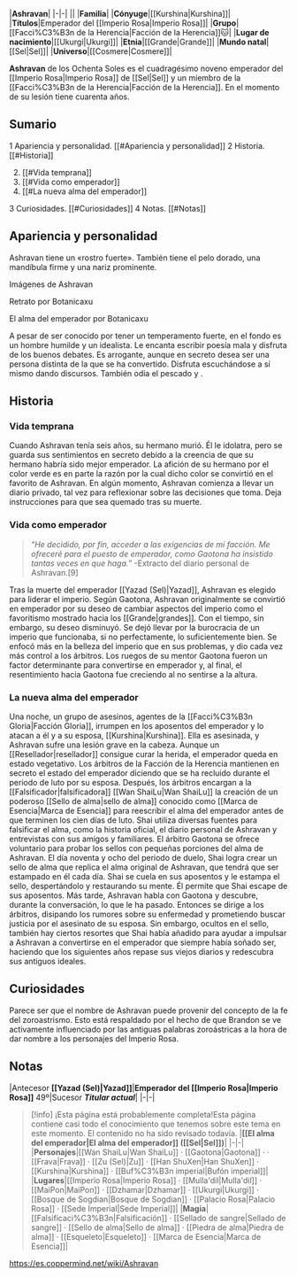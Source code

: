 

|**Ashravan**|
|-|-|
||
|**Familia**|
|**Cónyuge**|[[Kurshina\|Kurshina]]|
|**Títulos**|Emperador del [[Imperio Rosa\|Imperio Rosa]]|
|**Grupo**|[[Facci%C3%B3n de la Herencia\|Facción de la Herencia]]🐱︎|
|**Lugar de nacimiento**|[[Ukurgi\|Ukurgi]]|
|**Etnia**|[[Grande\|Grande]]|
|**Mundo natal**|[[Sel\|Sel]]|
|**Universo**|[[Cosmere\|Cosmere]]|

**Ashravan** de los Ochenta Soles es el cuadragésimo noveno emperador del [[Imperio Rosa\|Imperio Rosa]] de [[Sel\|Sel]] y un miembro de la [[Facci%C3%B3n de la Herencia\|Facción de la Herencia]]. En el momento de su lesión tiene cuarenta años.

## Sumario

1 Apariencia y personalidad. [[#Apariencia y personalidad]] 
2 Historia. [[#Historia]] 

2. [[#Vida temprana]] 
2. [[#Vida como emperador]] 
2. [[#La nueva alma del emperador]] 


3 Curiosidades. [[#Curiosidades]] 
4 Notas. [[#Notas]] 


## Apariencia y personalidad
Ashravan tiene un «rostro fuerte». También tiene el pelo dorado, una mandíbula firme y una nariz prominente.


Imágenes de Ashravan



Retrato por Botanicaxu






El alma del emperador por Botanicaxu




A pesar de ser conocido por tener un temperamento fuerte, en el fondo es un hombre humilde y un idealista. Le encanta escribir poesía mala y disfruta de los buenos debates. Es arrogante, aunque en secreto desea ser una persona distinta de la que se ha convertido. Disfruta escuchándose a sí mismo dando discursos. También odia el pescado y .

## Historia
### Vida temprana
Cuando Ashravan tenía seis años, su hermano murió. Él le idolatra, pero se guarda sus sentimientos en secreto debido a la creencia de que su hermano habría sido mejor emperador. La afición de su hermano por el color verde es en parte la razón por la cual dicho color se convirtió en el favorito de Ashravan.
En algún momento, Ashravan comienza a llevar un diario privado, tal vez para reflexionar sobre las decisiones que toma. Deja instrucciones para que sea quemado tras su muerte.

### Vida como emperador
>“*He decidido, por fin, acceder a las exigencias de mi facción. Me ofreceré para el puesto de emperador, como Gaotona ha insistido tantas veces en que haga.*”
\-Extracto del diario personal de Ashravan.[9]


Tras la muerte del emperador [[Yazad (Sel)\|Yazad]], Ashravan es elegido para liderar el imperio.
Según Gaotona, Ashravan originalmente se convirtió en emperador por su deseo de cambiar aspectos del imperio como el favoritismo mostrado hacia los [[Grande\|grandes]]. Con el tiempo, sin embargo, su deseo disminuyó. Se dejó llevar por la burocracia de un imperio que funcionaba, si no perfectamente, lo suficientemente bien. Se enfocó más en la belleza del imperio que en sus problemas, y dio cada vez más control a los árbitros.
Los ruegos de su mentor Gaotona fueron un factor determinante para convertirse en emperador y, al final, el resentimiento hacia Gaotona fue creciendo al no sentirse a la altura.

### La nueva alma del emperador
Una noche, un grupo de asesinos, agentes de la [[Facci%C3%B3n Gloria\|Facción Gloria]], irrumpen en los aposentos del emperador y lo atacan a él y a su esposa, [[Kurshina\|Kurshina]]. Ella es asesinada, y Ashravan sufre una lesión grave en la cabeza. Aunque un [[Resellador\|resellador]] consigue curar la herida, el emperador queda en estado vegetativo. Los árbitros de la Facción de la Herencia mantienen en secreto el estado del emperador diciendo que se ha recluido durante el periodo de luto por su esposa. Después, los árbitros encargan a la [[Falsificador\|falsificadora]] [[Wan ShaiLu\|Wan ShaiLu]] la creación de un poderoso [[Sello de alma\|sello de alma]] conocido como [[Marca de Esencia\|Marca de Esencia]] para reescribir el alma del emperador antes de que terminen los cien días de luto.
Shai utiliza diversas fuentes para falsificar el alma, como la historia oficial, el diario personal de Ashravan y entrevistas con sus amigos y familiares. El árbitro Gaotona se ofrece voluntario para probar los sellos con pequeñas porciones del alma de Ashravan.
El día noventa y ocho del periodo de duelo, Shai logra crear un sello de alma que replica el alma original de Ashravan, que tendrá que ser estampado en él cada día. Shai se cuela en sus aposentos y le estampa el sello, despertándolo y restaurando su mente. Él permite que Shai escape de sus aposentos. Más tarde, Ashravan habla con Gaotona y descubre, durante la conversación, lo que le ha pasado. Entonces se dirige a los árbitros, disipando los rumores sobre su enfermedad y prometiendo buscar justicia por el asesinato de su esposa. Sin embargo, ocultos en el sello, también hay ciertos resortes que Shai había añadido para ayudar a impulsar a Ashravan a convertirse en el emperador que siempre había soñado ser, haciendo que los siguientes años repase sus viejos diarios y redescubra sus antiguos ideales.

## Curiosidades
Parece ser que el nombre de Ashravan puede provenir del concepto  de la fe del zoroastrismo. Esto está respaldado por el hecho de que Brandon se ve activamente influenciado por las antiguas palabras zoroástricas a la hora de dar nombre a los personajes del Imperio Rosa.
## Notas
|Antecesor  **[[Yazad (Sel)\|Yazad]]**|**Emperador del [[Imperio Rosa\|Imperio Rosa]]**  49º|Sucesor  ***Titular actual***|
|-|-|


> [!info] ¡Esta página está probablemente completa!Esta página contiene casi todo el conocimiento que tenemos sobre este tema en este momento.
El contenido no ha sido revisado todavía.
|**[[El alma del emperador\|El alma del emperador]] ([[Sel\|Sel]])**|
|-|-|
|**Personajes**|[[Wan ShaiLu\|Wan ShaiLu]] · [[Gaotona\|Gaotona]] ·  · [[Frava\|Frava]] · [[Zu (Sel)\|Zu]] · [[Han ShuXen\|Han ShuXen]] · [[Kurshina\|Kurshina]] · [[Buf%C3%B3n imperial\|Bufón imperial]]|
|**Lugares**|[[Imperio Rosa\|Imperio Rosa]] · [[Mulla'dil\|Mulla'dil]] · [[MaiPon\|MaiPon]] · [[Dzhamar\|Dzhamar]] · [[Ukurgi\|Ukurgi]] · [[Bosque de Sogdian\|Bosque de Sogdian]] · [[Palacio Rosa\|Palacio Rosa]] · [[Sede Imperial\|Sede Imperial]]|
|**Magia**|[[Falsificaci%C3%B3n\|Falsificación]] · [[Sellado de sangre\|Sellado de sangre]] · [[Sello de alma\|Sello de alma]] · [[Piedra de alma\|Piedra de alma]] · [[Esqueleto\|Esqueleto]] · [[Marca de Esencia\|Marca de Esencia]]|



https://es.coppermind.net/wiki/Ashravan